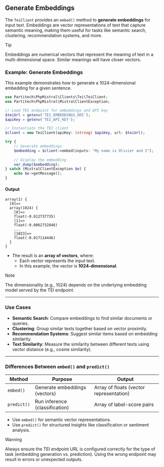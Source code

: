 ## Generate Embeddings

The `TeiClient` provides an `embed()` method to **generate embeddings** for input text. Embeddings are vector representations of text that capture semantic meaning, making them useful for tasks like semantic search, clustering, recommendation systems, and more.

> [!TIP]
> Embeddings are numerical vectors that represent the meaning of text in a multi-dimensional space. Similar meanings will have closer vectors.

### Example: Generate Embeddings

This example demonstrates how to generate a 1024-dimensional embedding for a given sentence.

```php
use Partitech\PhpMistral\Clients\Tei\TeiClient;
use Partitech\PhpMistral\MistralClientException;

// Load TEI endpoint for embeddings and API key
$teiUrl = getenv('TEI_EMBEDDINGS_URI');
$apiKey = getenv('TEI_API_KEY');

// Instantiate the TEI client
$client = new TeiClient(apiKey: (string) $apiKey, url: $teiUrl);

try {
    // Generate embeddings
    $embedding = $client->embed(inputs: "My name is Olivier and I");
    
    // Display the embedding
    var_dump($embedding);
} catch (MistralClientException $e) {
    echo $e->getMessage();
}
```

#### Output

```text
array(1) {
  [0]=>
  array(1024) {
    [0]=>
    float(-0.012737735)
    [1]=>
    float(-0.0062732846)
    ...
    [1023]=>
    float(-0.017114446)
  }
}
```

- The result is an **array of vectors**, where:
    - Each vector represents the input text.
    - In this example, the vector is **1024-dimensional**.

> [!NOTE]
> The dimensionality (e.g., 1024) depends on the underlying embedding model served by the TEI endpoint.

---

### Use Cases

- **Semantic Search**: Compare embeddings to find similar documents or queries.
- **Clustering**: Group similar texts together based on vector proximity.
- **Recommendation Systems**: Suggest similar items based on embedding similarity.
- **Text Similarity**: Measure the similarity between different texts using vector distance (e.g., cosine similarity).

---

### Differences Between `embed()` and `predict()`

| Method     | Purpose                        | Output                                   |
|------------|--------------------------------|------------------------------------------|
| `embed()`  | Generate embeddings (vectors)  | Array of floats (vector representation)  |
| `predict()`| Run inference (classification) | Array of label-score pairs               |

- Use `embed()` for semantic vector representations.
- Use `predict()` for structured insights like classification or sentiment analysis.

> [!WARNING]
> Always ensure the TEI endpoint URL is configured correctly for the type of task (embedding generation vs. prediction). Using the wrong endpoint may result in errors or unexpected outputs.

```